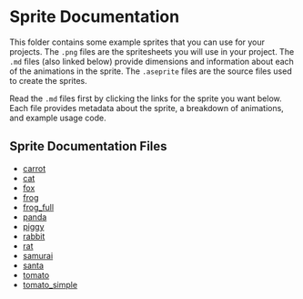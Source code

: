# Sprite Documentation

This folder contains some example sprites that you can use for your projects. The `.png` files are the spritesheets you will use in your project. The `.md` files (also linked below) provide dimensions and information about each of the animations in the sprite. The `.aseprite` files are the source files used to create the sprites.

Read the `.md` files first by clicking the links for the sprite you want below. Each file provides metadata about the sprite, a breakdown of animations, and example usage code.

## Sprite Documentation Files

- [carrot](carrot.md)
- [cat](cat.md)
- [fox](fox.md)
- [frog](frog.md)
- [frog_full](frog_full.md)
- [panda](panda.md)
- [piggy](piggy.md)
- [rabbit](rabbit.md)
- [rat](rat.md)
- [samurai](samurai.md)
- [santa](santa.md)
- [tomato](tomato.md)
- [tomato_simple](tomato_simple.md)
